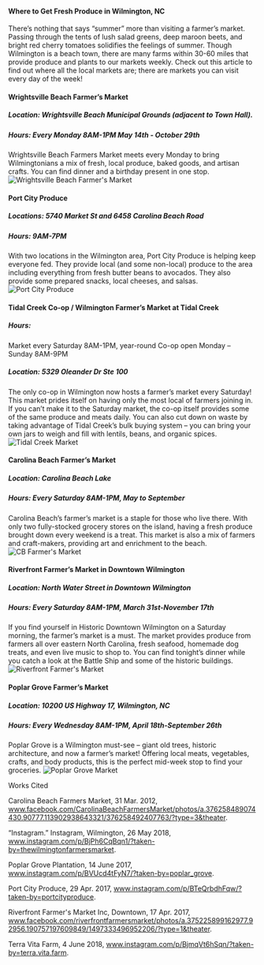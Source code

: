 #### Where to Get Fresh Produce in Wilmington, NC
There’s nothing that says “summer” more than visiting a farmer’s market. Passing through the tents of lush salad greens, deep maroon beets, and bright red cherry tomatoes solidifies the feelings of summer. Though Wilmington is a beach town, there are many farms within 30-60 miles that provide produce and plants to our markets weekly. Check out this article to find out where all the local markets are; there are markets you can visit every day of the week!

#### Wrightsville Beach Farmer’s Market 

##### Location: Wrightsville Beach Municipal Grounds (adjacent to Town Hall).
##### Hours: Every Monday 8AM-1PM May 14th - October 29th 
Wrightsville Beach Farmers Market meets every Monday to bring Wilmingtonians a mix of fresh, local produce, baked goods, and artisan crafts. You can find dinner and a birthday present in one stop. 
![Wrightsville Beach Farmer's Market](https://github.com/LanceElyot/CarolinaFarmTrust/blob/master/WB%20Market.jpg?raw=true)



#### Port City Produce
##### Locations: 5740 Market St and 6458 Carolina Beach Road
##### Hours: 9AM-7PM
With two locations in the Wilmington area, Port City Produce is helping keep everyone fed. They provide local (and some non-local) produce to the area including everything from fresh butter beans to avocados. They also provide some prepared snacks, local cheeses, and salsas. 
![Port City Produce](https://github.com/LanceElyot/CarolinaFarmTrust/blob/master/PCProduce.jpg?raw=true)





#### Tidal Creek Co-op / Wilmington Farmer’s Market at Tidal Creek 

##### Hours: 
Market every Saturday 8AM-1PM, year-round
Co-op open Monday – Sunday 8AM-9PM
##### Location: 5329 Oleander Dr Ste 100
The only co-op in Wilmington now hosts a farmer’s market every Saturday! This market prides itself on having only the most local of farmers joining in. If you can’t make it to the Saturday market, the co-op itself provides some of the same produce and meats daily. You can also cut down on waste by taking advantage of Tidal Creek’s bulk buying system – you can bring your own jars to weigh and fill with lentils, beans, and organic spices. 
![Tidal Creek Market](https://github.com/LanceElyot/CarolinaFarmTrust/blob/master/Tidal.jpg?raw=true)


#### Carolina Beach Farmer’s Market
##### Location: Carolina Beach Lake
##### Hours: Every Saturday 8AM-1PM, May to September
Carolina Beach’s farmer’s market is a staple for those who live there. With only two fully-stocked grocery stores on the island, having a fresh produce brought down every weekend is a treat. This market is also a mix of farmers and craft-makers, providing art and enrichment to the beach.
![CB Farmer's Market](https://github.com/LanceElyot/CarolinaFarmTrust/blob/master/cb%20farm.jpg?raw=true)


#### Riverfront Farmer’s Market in Downtown Wilmington

##### Location: North Water Street in Downtown Wilmington
##### Hours: Every Saturday 8AM-1PM, March 31st-November 17th 
If you find yourself in Historic Downtown Wilmington on a Saturday morning, the farmer’s market is a must. The market provides produce from farmers all over eastern North Carolina, fresh seafood, homemade dog treats, and even live music to shop to. You can find tonight’s dinner while you catch a look at the Battle Ship and some of the historic buildings. 
![Riverfront Farmer's Market](https://github.com/LanceElyot/CarolinaFarmTrust/blob/master/riverfront%20market.jpg?raw=true)

#### Poplar Grove Farmer’s Market
##### Location: 10200 US Highway 17, Wilmington, NC
##### Hours: Every Wednesday 8AM-1PM, April 18th-September 26th 
Poplar Grove is a Wilmington must-see – giant old trees, historic architecture, and now a farmer’s market! Offering local meats, vegetables, crafts, and body products, this is the perfect mid-week stop to find your groceries. 
![Poplar Grove Market](https://github.com/LanceElyot/CarolinaFarmTrust/blob/master/PopGrove.jpg?raw=true)









Works Cited

Carolina Beach Farmers Market, 31 Mar. 2012, www.facebook.com/CarolinaBeachFarmersMarket/photos/a.376258489074430.90777.113902938643321/376258492407763/?type=3&theater.

“Instagram.” Instagram, Wilmington, 26 May 2018, www.instagram.com/p/BjPh6CqBqn1/?taken-by=thewilmingtonfarmersmarket.

Poplar Grove Plantation, 14 June 2017, www.instagram.com/p/BVUcd4tFyN7/?taken-by=poplar_grove.

Port City Produce, 29 Apr. 2017, www.instagram.com/p/BTeQrbdhFqw/?taken-by=portcityproduce.

Riverfront Farmer's Market Inc, Downtown, 17 Apr. 2017, www.facebook.com/riverfrontfarmersmarket/photos/a.375225899162977.92956.190757197609849/1497333496952206/?type=1&theater.

Terra Vita Farm, 4 June 2018, www.instagram.com/p/BjmqVt6hSqn/?taken-by=terra.vita.farm.


